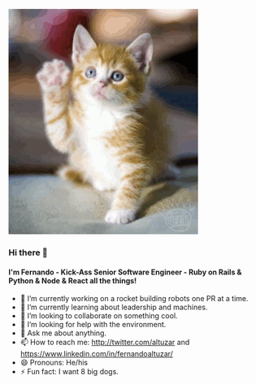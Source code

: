 ![Wave](https://github.com/altuzar/altuzar/blob/7cee95dad410050d9b5bf25060b535b4c865be60/wave.gif)

### Hi there 👋

#### I'm Fernando - Kick-Ass Senior Software Engineer - Ruby on Rails & Python & Node & React all the things!

- 🔭 I’m currently working on a rocket building robots one PR at a time.
- 🌱 I’m currently learning about leadership and machines.
- 👯 I’m looking to collaborate on something cool.
- 🤔 I’m looking for help with the environment.
- 💬 Ask me about anything.
- 📫 How to reach me: http://twitter.com/altuzar and https://www.linkedin.com/in/fernandoaltuzar/
- 😄 Pronouns: He/his
- ⚡ Fun fact: I want 8 big dogs.
